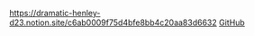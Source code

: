 https://dramatic-henley-d23.notion.site/c6ab0009f75d4bfe8bb4c20aa83d6632
[GitHub](http://github.com)
